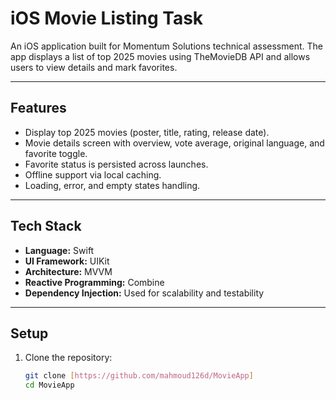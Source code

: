 # iOS Movie Listing Task

An iOS application built for Momentum Solutions technical assessment. The app displays a list of top 2025 movies using TheMovieDB API and allows users to view details and mark favorites.

---

## Features

- Display top 2025 movies (poster, title, rating, release date).
- Movie details screen with overview, vote average, original language, and favorite toggle.
- Favorite status is persisted across launches.
- Offline support via local caching.
- Loading, error, and empty states handling.

---

## Tech Stack

- **Language:** Swift
- **UI Framework:** UIKit
- **Architecture:** MVVM
- **Reactive Programming:** Combine
- **Dependency Injection:** Used for scalability and testability

---

## Setup

1. Clone the repository:
   ```bash
   git clone [https://github.com/mahmoud126d/MovieApp]
   cd MovieApp
